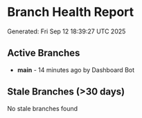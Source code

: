 # Branch Health Report
Generated: Fri Sep 12 18:39:27 UTC 2025

## Active Branches
- **main** - 14 minutes ago by Dashboard Bot

## Stale Branches (>30 days)
No stale branches found
